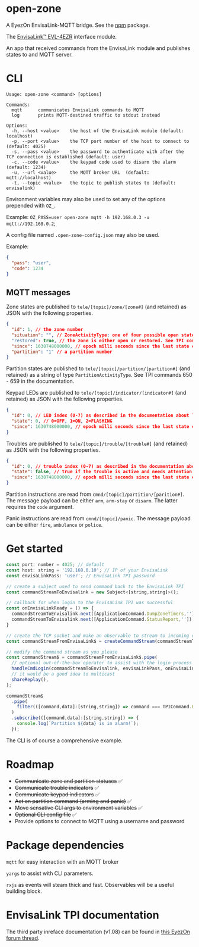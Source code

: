 # open-zone

A EyezOn EnvisaLink-MQTT bridge. See the [npm](https://www.npmjs.com/package/@binaryme/open-zone) package.

The [EnvisaLink™ EVL-4EZR](https://www.eyezon.com/evl4.php) interface module.

An app that received commands from the EnvisaLink module and publishes states to and MQTT server.

# CLI

```
Usage: open-zone <command> [options]

Commands:
  mqtt      communicates EnvisaLink commands to MQTT
  log       prints MQTT-destined traffic to stdout instead

Options:
  -h, --host <value>    the host of the EnvisaLink module (default: localhost)
  -p, --port <value>    the TCP port number of the host to connect to (default: 4025)
  -s, --pass <value>    the password to authenticate with after the TCP connection is established (default: user)
  -c, --code <value>    the keypad code used to disarm the alarm (default: 1234)
  -u, --url <value>     the MQTT broker URL  (default: mqtt://localhost)
  -t, --topic <value>   the topic to publish states to (default: envisalink)
```

Environment variables may also be used to set any of the options prepended with `OZ_`.

Example: `OZ_PASS=user open-zone mqtt -h 192.168.0.3 -u mqtt://192.168.0.2`;

A config file named `.open-zone-config.json` may also be used.

Example:
```JSON
{
  "pass": "user",
  "code": 1234
}
```

## MQTT messages

Zone states are published to `tele/[topic]/zone/[zone#]` (and retained) as JSON with the following properties.
```JSON
{
  "id": 1, // the zone number
  "situation": "", // ZoneActivityType: one of four possible open states
  "restored": true, // the zone is either open or restored. See TPI commands 601 - 610 in the documentation.
  "since": 1630748000000, // epoch milli seconds since the last state change was published
  "partition": "1" // a partition number
}
```
Partition states are published to `tele/[topic]/partition/[partition#]` (and retained) as a string of type `PartitionActivityType`. See TPI commands 650 - 659 in the documentation.

Keypad LEDs are published to `tele/[topic]/indicator/[indicator#]` (and retained) as JSON with the following properties.
```JSON
{
  "id": 0, // LED index (0-7) as described in the documentation about TPI command 510.
  "state": 0, // 0=OFF, 1=ON, 2=FLASHING
  "since": 1630748000000, // epoch milli seconds since the last state change was published
}
```
Troubles are published to `tele/[topic]/trouble/[trouble#]` (and retained) as JSON with the following properties.
```JSON
{
  "id": 0, // trouble index (0-7) as described in the documentation about TPI command 849.
  "state": false, // true if the trouble is active and needs attention
  "since": 1630748000000, // epoch milli seconds since the last state change was published
}
```

Partition instructions are read from `cmnd/[topic]/partition/[parition#]`. The message payload can be either `arm`, `arm-stay` or `disarm`. The latter requires the `code` argument.

Panic instructions are read from `cmnd/[topic]/panic`. The message payload can be either `fire`, `ambulance` or `police`.

# Get started

```JavaScript
const port: number = 4025; // default
const host: string = '192.168.0.10'; // IP of your EnvisaLink
const envisaLinkPass: 'user'; // EnvisaLink TPI password

// create a subject used to send command back to the EnvisaLink TPI
const commandStreamToEnvisalink = new Subject<[string,string]>();

// callback for when login to the EnvisaLink TPI was successful
const onEnvisaLinkReady = () => {
  commandStreamToEnvisalink.next([ApplicationCommand.DumpZoneTimers,'']);
  commandStreamToEnvisalink.next([ApplicationCommand.StatusReport,'']);
}

// create the TCP socket and make an observable to stream to incoming commands
const commandStreamFromEnvisaLink$ = createCommandStream(commandStreamToEnvisalink, host, port);

// modify the command stream as you please
const commandStream$ = commandStreamFromEnvisaLink$.pipe(
  // optional out-of-the-box operator to assist with the login process
  handleCmdLogin(commandStreamToEnvisalink, envisaLinkPass, onEnvisaLinkReady),
  // it would be a good idea to multicast
  shareReplay(),
);

commandStream$
  .pipe(
    filter(([command,data]:[string,string]) => command === TPICommand.PartitionInAlarm),
  )
  .subscribe(([command,data]:[string,string]) => {
    console.log(`Partition ${data} is in alarm!`);
  });
```

The CLI is of course a comprehensive example.

# Roadmap

* ~~Communicate zone and partition statuses~~ ✅
* ~~Communicate trouble indicators~~ ✅
* ~~Communicate keypad indicators~~ ✅
* ~~Act on partition command (arming and panic)~~ ✅
* ~~Move sensative CLI args to environment variables~~ ✅
* ~~Optional CLI config file~~ ✅
* Provide options to connect to MQTT using a username and password

# Package dependencies

`mqtt` for easy interaction with an MQTT broker

`yargs` to assist with CLI parameters.

`rxjs` as events will steam thick and fast. Observables will be a useful building block.

# EnvisaLink TPI documentation

The third party inreface documentation (v1.08) can be found in [this EyezOn forum thread](http://forum.eyez-on.com/FORUM/viewtopic.php?t=301).